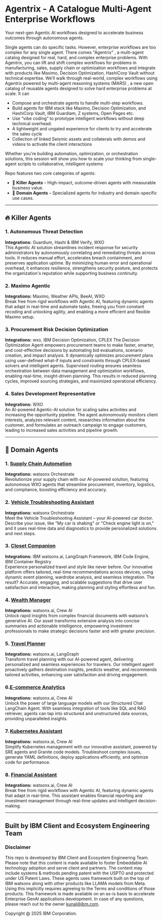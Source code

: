 
# Agentrix - A Catalogue Multi-Agent Enterprise Workflows

Your next-gen Agentic AI worklfows designed to accelerate business outcomes through autonomous agents. 

Single agents can do specific tasks. However, enterprise workflows are too complex for any single agent. There comes "Agentrix" , a multi-agent catalog designed for real, hard, and complex enterprise problems. With Agentrix, you can lift and shift complex workflows for problems in manufacturing, sales, supply chain or optimization workflows and integrate with products like Maximo, Decision Optimization, HashiCorp Vault without technical expertise.
We’ll walk through real-world, complex workflows using Agentrix powered by multi-agent reasoning systems (MARS) , a new open catalog of reusable agents designed to solve hard enterprise problems at scale. It can

- Compose and orchestrate agents to handle multi-step workflows.
- Build agents for IBM stack like Maximo, Decision Optimization, and HashiCorp Vault, IBM Guardiam, Z systems, Open Pages etc.
- Use “vibe coding” to prototype intelligent workflows without deep technical overhead.
- A lightweight and ungated experience for clients to try and accelerate the sales cycle
- Collection of linked Seismic assets and collaterals with demos and videos to activate the client interactions

Whether you're building automation, optimization, or orchestration solutions, this session will show you how to scale your thinking from single-agent scripts to collaborative, intelligent systems




Repo features two core categories of agents:

- 🚀 **Killer Agents** – High-impact, outcome-driven agents with measurable business value.
- 🧠 **Domain Agents** – Specialized agents for industry and domain-specific use cases.

---

## 🔥 Killer Agents

### 1. Autonomous Threat Detection
**Integrations:** Guardium, Hashi & IBM Verify, WXO  
This Agentic AI solution streamlines incident response for security administrators by autonomously correlating and remediating threats across tools. It reduces manual effort, accelerates breach containment, and preserves application uptime. By minimizing human error and operational overhead, it enhances resilience, strengthens security posture, and protects the organization's reputation while supporting business continuity.

### 2. Maximo Agentic
**Integrations:** Maximo, Weather APIs, BeeAI, WXO  
Break free from rigid workflows with Agentic AI, featuring dynamic agents that adapt in real-time and automate tasks, freeing you from constant recoding and unlocking agility, and enabling a more efficient and flexible Maximo setup.

### 3. Procurement Risk Decision Optimization
**Integrations:** wxo, IBM Decision Optimization, CPLEX
The Decision Optimization Agent empowers procurement teams to make faster, smarter, and cost-effective decisions by automating bid evaluations, scenario creation, and impact analysis. It dynamically optimizes procurement plans using user-defined what-if inputs and constraints through CPLEX-based solvers and intelligent agents. Supervised routing ensures seamless orchestration between data management and optimization workflows, enabling real-time, insight-driven planning. This results in reduced planning cycles, improved sourcing strategies, and maximized operational efficiency.

### 4. Sales Development Representative 
**Integrations:** WXO  
An AI-powered Agentic-AI solution for scaling sales activities and increasing the opportunity pipeline. The agent autonomously monitors client interests, analyzes relevant content, researches information about the customer, and formulates an outreach campaign to engage customers, leading to increased sales activities and pipeline growth.

---

## 🧠 Domain Agents

### 1. [Supply Chain Automation](./supply-chain-agent)
**Integrations:** watsonx Orchestrate  
Revolutionize your supply chain with our AI-powered solution, featuring autonomous WXO agents that streamline procurement, inventory, logistics, and compliance, boosting efficiency and accuracy.

### 2. [Vehicle Troubleshooting Assistant](./vehicle-maintenance-agent)
**Integrations:** watsonx Orchestrate  
Meet the Vehicle Troubleshooting Assistant – your AI-powered car doctor. Describe your issue, like "My car is shaking" or "Check engine light is on," and it uses real-time data and diagnostics to provide personalized solutions and next steps.

### 3. [Closet Companion](./fashionapp)
**Integrations:** IBM watsonx.ai, LangGraph Framework, IBM Code Engine, IBM Container Registry  
Experience personalized travel and style like never before. Our innovative platform offers tailored, real-time recommendations across devices, using dynamic event planning, wardrobe analysis, and seamless integration. The result? Accurate, engaging, and scalable suggestions that drive user satisfaction and interaction, making planning and styling effortless and fun.

### 4. [Wealth Manager](./wealth-managment-agent)
**Integrations:** watsonx.ai, Crew AI  
Unlock rapid insights from complex financial documents with watsonx’s generative AI. Our asset transforms extensive analysis into concise summaries and actionable intelligence, empowering investment professionals to make strategic decisions faster and with greater precision.

### 5. [Travel Planner](./explore-industry-specific-agents)
**Integrations:** watsonx.ai, LangGraph  
Transform travel planning with our AI-powered agent, delivering personalized and seamless experiences for travelers. Our intelligent agent proactively gathers destination insights, predicts weather, and recommends tailored activities, enhancing user satisfaction and driving engagement.

### 6.[E-commerce Analytics](./e-commerce-analysis-agent)
**Integrations:** watsonx.ai, Crew AI  
Unlock the power of large language models with our Structured Chat LangChain Agent. With seamless integration of tools like SQL and RAG retriever, agents can tap into structured and unstructured data sources, providing unparalleled insights.

### 7. [Kubernetes Assistant](./Kubernetes_Assistant)
**Integrations:** watsonx.ai, Crew AI  
Simplify Kubernetes management with our innovative assistant, powered by SRE agents and Granite code models. Troubleshoot complex issues, generate YAML definitions, deploy applications efficiently, and optimize code for performance.

### 8. [Financial Assistant](./Financial-Advisory-Tool-main)
**Integrations:** watsonx.ai, Crew AI  
Break free from rigid workflows with Agentic AI, featuring dynamic agents that adapt in real-time. This assistant enables financial reporting and investment management through real-time updates and intelligent decision-making.

---

## Built by IBM Client and Ecosystem Engineering Team


### Disclaimer 
This repo is developed by IBM Client and Ecosystem Engineering Team. Please note that this content is made available to foster Embeddable AI technology adoption and serve client and partners. The content may include systems & methods pending patent with the USPTO and protected under US Patent Laws. These agents uses framework built on the top of IBM watsonx along with other products like LLAMA models from Meta. Using this implicitly requires agreeing to the Terms and conditions of those products. This framework is made available on an as-is basis to accelerate Enterprise GenAI applications development. In case of any questions, please reach out to the owner kunal@ibm.com.  


Copyright @ 2025 IBM Corporation. 

